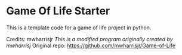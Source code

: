 # Game Of Life Starter

This is a template code for a game of life project in python.

Credits: mwharrisjr
*This is a modified program originally created by mwharrisj*
Original repo: https://github.com/mwharrisjr/Game-of-Life
